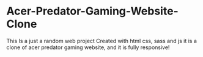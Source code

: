 # Acer-Predator-Gaming-Website-Clone
This Is a just a random web project Created with html css, sass and js
it is a clone of acer predator gaming website, and it is fully responsive!
